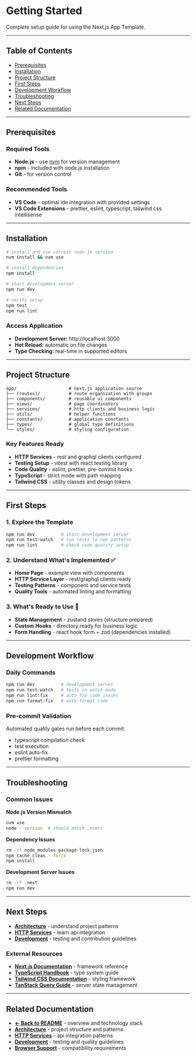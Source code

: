 # Getting Started

Complete setup guide for using the Next.js App Template.

---

## Table of Contents

- [Prerequisites](#prerequisites)
- [Installation](#installation)
- [Project Structure](#project-structure)
- [First Steps](#first-steps)
- [Development Workflow](#development-workflow)
- [Troubleshooting](#troubleshooting)
- [Next Steps](#next-steps)
- [Related Documentation](#related-documentation)

---

## Prerequisites

### Required Tools

- **Node.js** - use [nvm](https://github.com/nvm-sh/nvm) for version management
- **npm** - included with node.js installation
- **Git** - for version control

### Recommended Tools

- **VS Code** - optimal ide integration with provided settings
- **VS Code Extensions** - prettier, eslint, typescript, tailwind css intellisense

---

## Installation

```bash
# install and use correct node.js version
nvm install && nvm use

# install dependencies
npm install

# start development server
npm run dev

# verify setup
npm test
npm run lint
```

### Access Application

- **Development Server:** http://localhost:3000
- **Hot Reload:** automatic on file changes
- **Type Checking:** real-time in supported editors

---

## Project Structure

```
app/                    # next.js application source
├── (routes)/           # route organization with groups
├── components/         # reusable ui components
├── views/              # page coordinators
├── services/           # http clients and business logic
├── utils/              # helper functions
├── constants/          # application constants
├── types/              # global type definitions
└── styles/             # styling configuration
```

### Key Features Ready

- **HTTP Services** - rest and graphql clients configured
- **Testing Setup** - vitest with react testing library
- **Code Quality** - eslint, prettier, pre-commit hooks
- **TypeScript** - strict mode with path mapping
- **Tailwind CSS** - utility classes and design tokens

---

## First Steps

### 1. Explore the Template

```bash
npm run dev          # start development server
npm run test:watch   # run tests to see patterns
npm run lint         # check code quality setup
```

### 2. Understand What's Implemented ✅

- **Home Page** - example view with components
- **HTTP Service Layer** - rest/graphql clients ready
- **Testing Patterns** - component and service tests
- **Quality Tools** - automated linting and formatting

### 3. What's Ready to Use 🚀

- **State Management** - zustand stores (structure prepared)
- **Custom Hooks** - directory ready for business logic
- **Form Handling** - react hook form + zod (dependencies installed)

---

## Development Workflow

### Daily Commands

```bash
npm run dev          # development server
npm run test:watch   # tests in watch mode
npm run lint:fix     # auto-fix code issues
npm run format:fix   # auto-format code
```

### Pre-commit Validation

Automated quality gates run before each commit:

- typescript compilation check
- test execution
- eslint auto-fix
- prettier formatting

---

## Troubleshooting

### Common Issues

**Node.js Version Mismatch**

```bash
nvm use
node --version  # should match .nvmrc
```

**Dependency Issues**

```bash
rm -rf node_modules package-lock.json
npm cache clean --force
npm install
```

**Development Server Issues**

```bash
rm -rf .next
npm run dev
```

---

## Next Steps

- **[Architecture](architecture.md)** - understand project patterns
- **[HTTP Services](http-services.md)** - learn api integration
- **[Development](development.md)** - testing and contribution guidelines

### External Resources

- **[Next.js Documentation](https://nextjs.org/docs)** - framework reference
- **[TypeScript Handbook](https://www.typescriptlang.org/docs/)** - type system guide
- **[Tailwind CSS Documentation](https://tailwindcss.com/docs)** - styling framework
- **[TanStack Query Guide](https://tanstack.com/query/latest)** - server state management

---

## Related Documentation

- **[← Back to README](../README.md)** - overview and technology stack
- **[Architecture](architecture.md)** - project structure and patterns
- **[HTTP Services](http-services.md)** - api integration patterns
- **[Development](development.md)** - testing and quality guidelines
- **[Browser Support](browser-support.md)** - compatibility requirements
